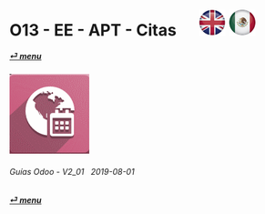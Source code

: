 # O13 - EE - APT - Citas &nbsp;&nbsp;&nbsp;&nbsp; [![en-uk](/doc/img/en-uk_flag_button_small.png)](/en-uk/o13/ee/apt/en-uk-o13-ee-apt-appointments-guides.md) [ ![es-mx](/doc/img/es-mx_flag_button_small.png)](/es-mx/o13/ee/apt/es-mx-o13-ee-apt-appointments-guides.md)
#### [_&#x23CE; menu_](/es-mx/o13/ee/es-mx-o13-ee-guides-menu.md)  
### ![apt](/doc/img/appointments.png)
	
###### Guías Odoo - V2_01 &nbsp; 2019-08-01  
**[_&#x23CE; menu_](/es-mx/o13/ee/es-mx-o13-ee-guides-menu.md)**  
